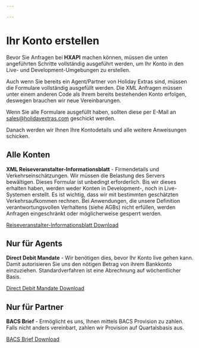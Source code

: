 ```yaml
---

---
```


# Ihr Konto erstellen

Bevor Sie Anfragen bei **HXAPI** machen können, müssen die unten angeführten Schritte vollständig ausgeführt werden, um Ihr Konto in den Live- und Development-Umgebungen zu erstellen.

Auch wenn Sie bereits ein Agent/Partner von Holiday Extras sind, müssen die Formulare vollständig ausgefüllt werden. Die XML Anfragen müssen unter einem anderen Code als Ihrem bereits bestehenden Konto erfolgen, deswegen brauchen wir neue Vereinbarungen.

Wenn Sie alle Formulare ausgefüllt haben, sollten diese per E-Mail an <sales@holidayextras.com>
geschickt werden.

Danach werden wir Ihnen Ihre Kontodetails und alle weitere Anweisungen schicken.














## Alle Konten

**XML Reiseveranstalter-Informationsblatt** - Firmendetails und Verkehrseinschätzungen. Wir müssen die Belastung des Servers bewältigen. Dieses Formular ist unbedingt erforderlich. Bis wir dieses erhalten haben, werden weder Konten in Development-, noch in Live-Systemen erstellt. Es ist wichtig, dass wir mit bestimmten geschätzten Verkehrsaufkommen rechnen. Bei Anwendungen, die unsere Definition verantwortungsvollen Verhaltens (siehe AGBs) nicht erfüllen, werden Anfragen eingeschränkt oder möglicherweise gesperrt werden.

[Reiseveranstalter-Informationsblatt Download](http://secure.holidayextras.co.uk/apiForms/selfBillingDeclaration.doc)










## Nur für Agents

**Direct Debit Mandate** - Wir benötigen dies, bevor Ihr Konto live gehen kann. Damit autorisieren Sie uns den nötigen Betrag von ihrem Bankkonto einzuziehen. Standardverfahren ist eine Abrechnung auf wöchentlicher Basis.

[Direct Debit Mandate Download](http://secure.holidayextras.co.uk/apiForms/ddMandate.pdf)









## Nur für Partner

**BACS Brief** - Ermöglicht es uns, Ihnen mittels BACS Provision zu zahlen. Falls nicht anders vereinbart, zahlen wir Provision auf Quartalsbasis aus.

[BACS Brief Download](http://secure.holidayextras.co.uk/apiForms/bacsLetter.doc)
